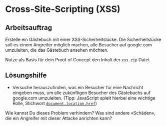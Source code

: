 # Cross-Site-Scripting \(XSS\)

## Arbeitsauftrag

Erstelle ein Gästebuch mit einer XSS-Sicherheitslücke. Die Sicherheitslücke soll es einem Angreifer möglich machen, alle Besucher auf google.com umzuleiten, die das Gästebuch ansehen möchten.

Nutze als Basis für dein Proof of Concept den Inhalt der `xss.zip` Datei.

## Lösungshilfe

* Versuche herauszufinden, was ein Besucher für eine Nachricht eingeben muss, um alle zukünftigen Besucher des Gästebuchs auf google.com umzuleiten. \(Tipp: JavaScript spielt hierbei eine wichtige Rolle, Stichwort [`document.location.href`](https://www.google.com/search?q=document.location.href+redirect)\)

Wie kannst Du dieses Problem verhindern? Was sind andere «Schäden», die ein Angreifer mit dieser Attacke anrichten kann?

